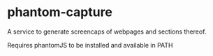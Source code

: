 # phantom-capture
A service to generate screencaps of webpages and sections thereof.

Requires phantomJS to be installed and available in PATH
